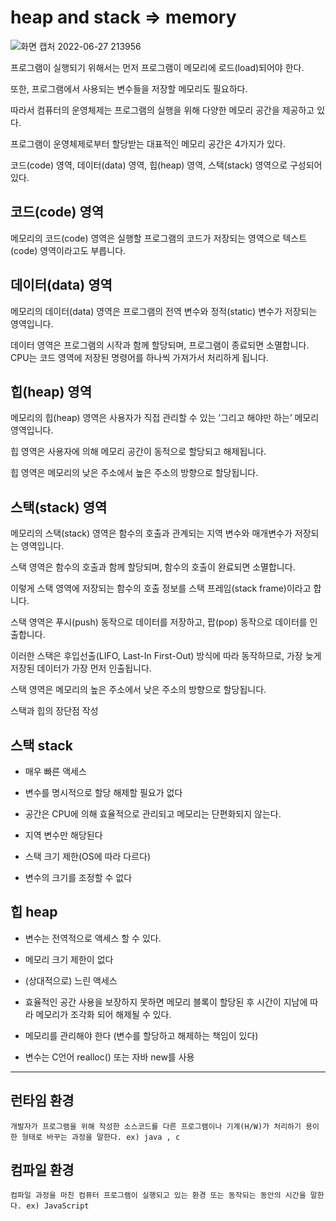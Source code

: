 # heap and stack => memory
![화면 캡처 2022-06-27 213956](https://user-images.githubusercontent.com/68903200/175944414-7b343df3-d25a-4d07-8b7e-2dcf3ab9cf66.png)


프로그램이 실행되기 위해서는 먼저 프로그램이 메모리에 로드(load)되어야 한다. 

또한, 프로그램에서 사용되는 변수들을 저장할 메모리도 필요하다.

따라서 컴퓨터의 운영체제는 프로그램의 실행을 위해 다양한 메모리 공간을 제공하고 있다.

프로그램이 운영체제로부터 할당받는 대표적인 메모리 공간은 4가지가 있다. 

코드(code) 영역, 데이터(data) 영역, 힙(heap) 영역, 스택(stack) 영역으로 구성되어 있다.

## 코드(code) 영역
메모리의 코드(code) 영역은 실행할 프로그램의 코드가 저장되는 영역으로 텍스트(code) 영역이라고도 부릅니다.

## 데이터(data) 영역
메모리의 데이터(data) 영역은 프로그램의 전역 변수와 정적(static) 변수가 저장되는 영역입니다.

데이터 영역은 프로그램의 시작과 함께 할당되며, 프로그램이 종료되면 소멸합니다.
CPU는 코드 영역에 저장된 명령어를 하나씩 가져가서 처리하게 됩니다.

## 힙(heap) 영역
메모리의 힙(heap) 영역은 사용자가 직접 관리할 수 있는 ‘그리고 해야만 하는’ 메모리 영역입니다.

힙 영역은 사용자에 의해 메모리 공간이 동적으로 할당되고 해제됩니다.

힙 영역은 메모리의 낮은 주소에서 높은 주소의 방향으로 할당됩니다.

## 스택(stack) 영역
메모리의 스택(stack) 영역은 함수의 호출과 관계되는 지역 변수와 매개변수가 저장되는 영역입니다.

스택 영역은 함수의 호출과 함께 할당되며, 함수의 호출이 완료되면 소멸합니다.

이렇게 스택 영역에 저장되는 함수의 호출 정보를 스택 프레임(stack frame)이라고 합니다.

스택 영역은 푸시(push) 동작으로 데이터를 저장하고, 팝(pop) 동작으로 데이터를 인출합니다.

이러한 스택은 후입선출(LIFO, Last-In First-Out) 방식에 따라 동작하므로, 가장 늦게 저장된 데이터가 가장 먼저 인출됩니다.

스택 영역은 메모리의 높은 주소에서 낮은 주소의 방향으로 할당됩니다.

스택과 힙의 장단점 작성

## 스택 stack

- 매우 빠른 액세스

- 변수를 명시적으로 할당 해제할 필요가 없다

- 공간은 CPU에 의해 효율적으로 관리되고 메모리는 단편화되지 않는다.

- 지역 변수만 해당된다

- 스택 크기 제한(OS에 따라 다르다)

- 변수의 크기를 조정할 수 없다

## 힙 heap

- 변수는 전역적으로 액세스 할 수 있다.

- 메모리 크기 제한이 없다

- (상대적으로) 느린 액세스

- 효율적인 공간 사용을 보장하지 못하면 메모리 블록이 할당된 후 시간이 지남에 따라 메모리가 조각화 되어 해제될 수 있다.

- 메모리를 관리해야 한다 (변수를 할당하고 해제하는 책임이 있다)

- 변수는 C언어 realloc() 또는 자바 new를 사용
***
## 런타임 환경

`개발자가 프로그램을 위해 작성한 소스코드를 다른 프로그램이나 기계(H/W)가 처리하기 용이한 형태로 바꾸는 과정을 말한다.
ex) java , c`

## 컴파일 환경

`컴파일 과정을 마친 컴퓨터 프로그램이 실행되고 있는 환경 또는 동작되는 동안의 시간을 말한다.
ex) JavaScript`
